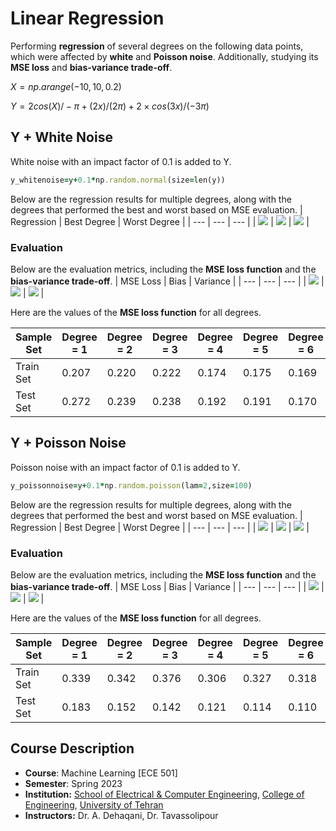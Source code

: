 # Linear Regression
Performing **regression** of several degrees on the following data points, which were affected by **white** and **Poisson noise**. Additionally, studying its **MSE loss** and **bias-variance trade-off**.

$X = np.arange(-10,10,0.2)$

$Y = 2cos(X)/-\pi+(2x)/(2\pi)+2\times cos(3x)/(-3\pi)$

## Y + White Noise
White noise with an impact factor of 0.1 is added to Y.
```ruby
y_whitenoise=y+0.1*np.random.normal(size=len(y))
```
Below are the regression results for multiple degrees, along with the degrees that performed the best and worst based on MSE evaluation.
| Regression | Best Degree | Worst Degree |
| --- | --- | --- |
| <img src="./doc/WN.png"> | <img src="./doc/WN_best.png"> | <img src="./doc/WN_worst.png"> |
### Evaluation
Below are the evaluation metrics, including the **MSE loss function** and the **bias-variance trade-off**.
| MSE Loss | Bias | Variance |
| --- | --- | --- |
| <img src="./doc/WN_mse.png"> | <img src="./doc/WN_bias.png"> | <img src="./doc/WN_variance.png"> |

Here are the values of the **MSE loss function** for all degrees.

| Sample Set | Degree = 1 | Degree = 2 | Degree = 3 | Degree = 4 | Degree = 5 | Degree = 6 | Degree = 7 | Degree = 8 | Degree = 9 | Degree = 10 | Degree = 11 | Degree = 12 | Degree = 13 | Degree = 14 | Degree = 15 |
| --- | --- | --- | --- | --- | --- | --- | --- | --- | --- | --- | --- | --- | --- | --- | --- |
| Train Set | 0.207 | 0.220 | 0.222 | 0.174 | 0.175 | 0.169 | 0.167 | 0.075 | 0.076 | 0.049 | 0.062 | 0.027 | 0.026 | 0.026 | 0.028 |
| Test Set | 0.272 | 0.239 | 0.238 | 0.192 | 0.191 | 0.170 | 0.170 | 0.061 | 0.061 | 0.029 | 0.028 | 0.023 | 0.022 | 0.022 | 0.022 |

## Y + Poisson Noise
Poisson noise with an impact factor of 0.1 is added to Y.
```ruby
y_poissonnoise=y+0.1*np.random.poisson(lam=2,size=100)
```
Below are the regression results for multiple degrees, along with the degrees that performed the best and worst based on MSE evaluation.
| Regression | Best Degree | Worst Degree |
| --- | --- | --- |
| <img src="./doc/PN.png"> | <img src="./doc/PN_best.png"> | <img src="./doc/PN_worst.png"> |
### Evaluation
Below are the evaluation metrics, including the **MSE loss function** and the **bias-variance trade-off**.
| MSE Loss | Bias | Variance |
| --- | --- | --- |
| <img src="./doc/PN_mse.png"> | <img src="./doc/PN_bias.png"> | <img src="./doc/PN_variance.png"> |

Here are the values of the **MSE loss function** for all degrees.

| Sample Set | Degree = 1 | Degree = 2 | Degree = 3 | Degree = 4 | Degree = 5 | Degree = 6 | Degree = 7 | Degree = 8 | Degree = 9 | Degree = 10 | Degree = 11 | Degree = 12 | Degree = 13 | Degree = 14 | Degree = 15 |
| --- | --- | --- | --- | --- | --- | --- | --- | --- | --- | --- | --- | --- | --- | --- | --- |
| Train Set | 0.339 | 0.342 | 0.376 | 0.306 | 0.327 | 0.318 | 0.322 | 0.131 | 0.133 | 0.065 | 0.070 | 0.057 | 0.058 | 0.55 | 0.052 |
| Test Set | 0.183 | 0.152 | 0.142 | 0.121 | 0.114 | 0.110 | 0.103 | 0.055 | 0.051 | 0.033 | 0.032 | 0.030 | 0.030 | 0.030 | 0.030 |

## Course Description
- **Course**: Machine Learning [ECE 501]
- **Semester**: Spring 2023
- **Institution:** [School of Electrical & Computer Engineering](https://ece.ut.ac.ir/en/), [College of Engineering](https://eng.ut.ac.ir/en), [University of Tehran](https://ut.ac.ir/en)
- **Instructors:** Dr. A. Dehaqani, Dr. Tavassolipour